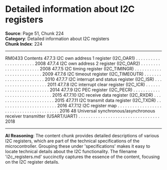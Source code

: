 # Detailed information about I2C registers

**Source**: Page 51, Chunk 224  
**Category**: Detailed information about I2C registers  
**Chunk Index**: 224

---

RM0433 Contents
47.7.3 I2C own address 1 register (I2C_OAR1) . . . . . . . . . . . . . . . . . . . . . . 2008
47.7.4 I2C own address 2 register (I2C_OAR2) . . . . . . . . . . . . . . . . . . . . . . 2008
47.7.5 I2C timing register (I2C_TIMINGR) . . . . . . . . . . . . . . . . . . . . . . . . . . 2009
47.7.6 I2C timeout register (I2C_TIMEOUTR) . . . . . . . . . . . . . . . . . . . . . . . 2010
47.7.7 I2C interrupt and status register (I2C_ISR) . . . . . . . . . . . . . . . . . . . . 2011
47.7.8 I2C interrupt clear register (I2C_ICR) . . . . . . . . . . . . . . . . . . . . . . . . 2014
47.7.9 I2C PEC register (I2C_PECR) . . . . . . . . . . . . . . . . . . . . . . . . . . . . . . 2015
47.7.10 I2C receive data register (I2C_RXDR) . . . . . . . . . . . . . . . . . . . . . . . 2015
47.7.11 I2C transmit data register (I2C_TXDR) . . . . . . . . . . . . . . . . . . . . . . . 2016
47.7.12 I2C register map . . . . . . . . . . . . . . . . . . . . . . . . . . . . . . . . . . . . . . . . 2016
48 Universal synchronous/asynchronous receiver
transmitter (USART/UART) . . . . . . . . . . . . . . . . . . . . . . . . . . . . . . . . . 2018

---

**AI Reasoning**: The content chunk provides detailed descriptions of various I2C registers, which are part of the technical specifications of the microcontroller. Grouping these under 'specifications' makes it easy to locate technical details about the I2C functionality. The filename 'i2c_registers.md' succinctly captures the essence of the content, focusing on the I2C register details.
